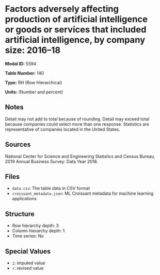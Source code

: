 # Factors adversely affecting production of artificial intelligence or goods or services that included artificial intelligence, by company size: 2016&#8211;18

**Modal ID:** 5594

**Table Number:** 140

**Type:** RH (Row Hierarchical)

**Units:** (Number and percent)

## Notes

Detail may not add to total because of rounding. Detail may exceed total because companies could select more than one response. Statistics are representative of companies located in the United States.

## Sources

National Center for Science and Engineering Statistics and Census Bureau, 2019 Annual Business Survey: Data Year 2018.

## Files

- `data.csv`: The table data in CSV format
- `croissant_metadata.json`: ML Croissant metadata for machine learning applications

## Structure

- Row hierarchy depth: 3
- Column hierarchy depth: 1
- Time series: No

## Special Values

- `i`: imputed value
- `r`: revised value
